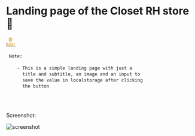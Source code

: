 # Landing page of the Closet RH store :tshirt:

![logo]

     Note:
    
        - This is a simple landing page with just a 
          title and subtitle, an image and an input to 
          save the value in localstorage after clicking 
          the button
<br><br>

Screenshot:


![screenshot]

[ logo ]: images/logop.png
[ screenshot ]: images/screenshot.jpg